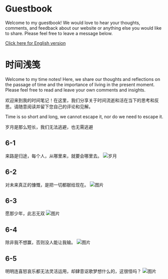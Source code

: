 # Guestbook
Welcome to my guestbook! We would love to hear your thoughts, comments, and feedback about our website or anything else you would like to share. Please feel free to leave a message below.</br>

[Click here for English version](./README-en.md)
# 时间浅笺
Welcome to my time notes! Here, we share our thoughts and reflections on the passage of time and the importance of living in the present moment. Please feel free to read and leave your own comments and insights.

欢迎来到我的时间笔记！在这里，我们分享关于时间流逝和活在当下的思考和反思。请随意阅读并留下您自己的评论和见解。

Time is so short and long, we cannot escape it, nor do we need to escape it.

岁月是那么短长，我们无法逃避，也无需逃避
## 6-1
 来路是归途，每个人，从哪里来，就要会哪里去。
 ![岁月](https://source.unsplash.com/960x640/?time)
## 6-2
 对未来真正的慷慨，是把一切都献给现在。
 ![图片](https://source.unsplash.com/960x640/?moment)
## 6-3
 愿那少年，此志无双
 ![图片](https://source.unsplash.com/960x640/?Hero&courage&man)
## 6-4
 除非我不想赢，否则没人能让我输。
  ![图片](https://source.unsplash.com/960x640/?Confidence&effort&determination)
## 6-5 
明明连喜怒哀乐都无法灵活运用，却肆意讴歌梦想什么的，这很怪吗？
![图片](https://source.unsplash.com/960x640/?梦想&追逐)
